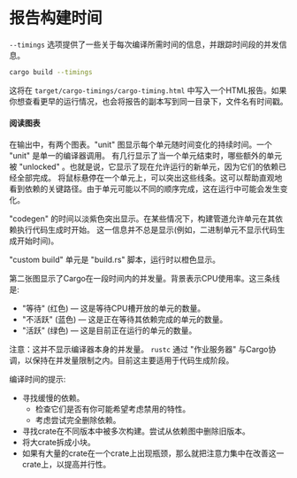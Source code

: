 # 报告构建时间
`--timings` 选项提供了一些关于每次编译所需时间的信息，并跟踪时间段的并发信息。

```sh
cargo build --timings
```

这将在 `target/cargo-timings/cargo-timing.html` 中写入一个HTML报告。如果你想查看更早的运行情况，也会将报告的副本写到同一目录下，文件名有时间戳。

#### 阅读图表

在输出中，有两个图表。"unit" 图显示每个单元随时间变化的持续时间。一个 "unit" 是单一的编译器调用。
有几行显示了当一个单元结束时，哪些额外的单元被 "unlocked" 。也就是说，它显示了现在允许运行的新单元，因为它们的依赖已经全部完成。
将鼠标悬停在一个单元上，可以突出这些线条。这可以帮助直观地看到依赖的关键路径。由于单元可能以不同的顺序完成，这在运行中可能会发生变化。

"codegen" 的时间以淡紫色突出显示。在某些情况下，构建管道允许单元在其依赖执行代码生成时开始。
这一信息并不总是显示(例如，二进制单元不显示代码生成开始时间)。

"custom build" 单元是 "build.rs" 脚本，运行时以橙色显示。

第二张图显示了Cargo在一段时间内的并发量。背景表示CPU使用率。这三条线是:
- "等待" (红色) — 这是等待CPU槽开放的单元的数量。
- "不活跃" (蓝色) — 这是正在等待其依赖完成的单元的数量。
- "活跃" (绿色) — 这是目前正在运行的单元的数量。

注意：这并不显示编译器本身的并发量。 `rustc` 通过 "作业服务器" 与Cargo协调，以保持在并发量限制之内。目前这主要适用于代码生成阶段。

编译时间的提示:
- 寻找缓慢的依赖。
    - 检查它们是否有你可能希望考虑禁用的特性。
    - 考虑尝试完全删除依赖。
- 寻找crate在不同版本中被多次构建。尝试从依赖图中删除旧版本。
- 将大crate拆成小块。
- 如果有大量的crate在一个crate上出现瓶颈，那么就把注意力集中在改善这一crate上，以提高并行性。
